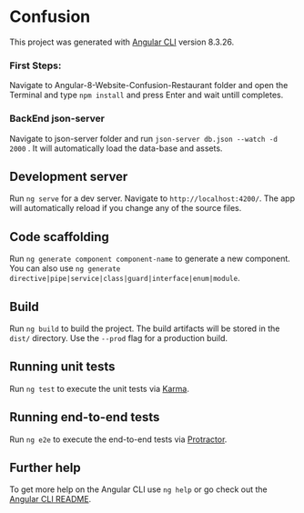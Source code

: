 # Confusion

This project was generated with [Angular CLI](https://github.com/angular/angular-cli) version 8.3.26.

### First Steps:

Navigate to Angular-8-Website-Confusion-Restaurant folder and open the Terminal and type `npm install` and press Enter and wait untill completes.

### BackEnd json-server

Navigate to json-server folder and run `json-server db.json --watch -d 2000` . It will automatically load the data-base and assets. 

## Development server

Run `ng serve` for a dev server. Navigate to `http://localhost:4200/`. The app will automatically reload if you change any of the source files.


## Code scaffolding

Run `ng generate component component-name` to generate a new component. You can also use `ng generate directive|pipe|service|class|guard|interface|enum|module`.

## Build

Run `ng build` to build the project. The build artifacts will be stored in the `dist/` directory. Use the `--prod` flag for a production build.

## Running unit tests

Run `ng test` to execute the unit tests via [Karma](https://karma-runner.github.io).

## Running end-to-end tests

Run `ng e2e` to execute the end-to-end tests via [Protractor](http://www.protractortest.org/).

## Further help

To get more help on the Angular CLI use `ng help` or go check out the [Angular CLI README](https://github.com/angular/angular-cli/blob/master/README.md).
